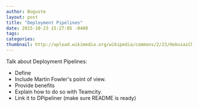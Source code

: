 ```yaml
---
author: Boguste
layout: post
title: "Deployment Pipelines"
date: 2015-10-23 15:27:05 -0400
tags:
categories:
thumbnail: http://upload.wikimedia.org/wikipedia/commons/2/23/HokusaiChushingura.jpg
---
```


Talk about Deployment Pipelines:
- Define
- Include Martin Fowler's point of view.
- Provide benefits
- Explain how to do so with Teamcity.
- Link it to DPipeliner (make sure README is ready)
